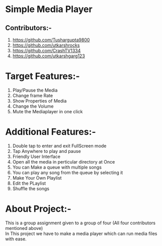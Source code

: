 # Simple Media Player

## Contributors:-
1) https://github.com/Tushargupta9800
2) https://github.com/utkarshrocks
3) https://github.com/CrashTV1334
4) https://github.com/utkarshgarg123

# Target Features:-
1) Play/Pause the Media
2) Change frame Rate
3) Show Properties of Media
4) Change the Volume
5) Mute the Mediaplayer in one click

# Additional Features:-
1) Double tap to enter and exit FullScreen mode
2) Tap Anywhere to play and pause
3) Friendly User Interface
4) Open all the media in perticular directory at Once
5) You can Make a queue with multiple songs
6) You can play any song from the queue by selecting it
7) Make Your Own Playlist
8) Edit the PLaylist
9) Shuffle the songs

# About Project:-
This is a group assignment given to a group of four (All four contributors mentioned above)<br/>
In This project we have to make a media player which can run media files with ease.
